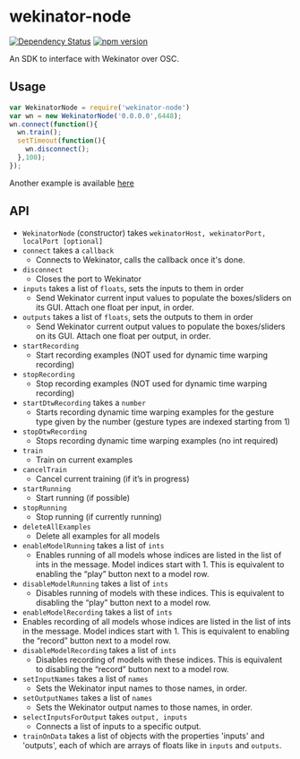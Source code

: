 # wekinator-node
[![Dependency Status](https://david-dm.org/hughrawlinson/wekinator-node.svg)](https://david-dm.org/hughrawlinson/wekinator-node)
[![npm version](https://badge.fury.io/js/wekinator-node.svg)](https://badge.fury.io/js/wekinator-node)

An SDK to interface with Wekinator over OSC.

## Usage
```javascript
var WekinatorNode = require('wekinator-node')
var wn = new WekinatorNode('0.0.0.0',6448);
wn.connect(function(){
  wn.train();
  setTimeout(function(){
    wn.disconnect();
  },100);
});
```

Another example is available [here](https://github.com/hughrawlinson/wekinator-node/blob/master/examples/index.js)

## API
* `WekinatorNode` (constructor) takes `wekinatorHost, wekinatorPort, localPort [optional]`
* `connect` takes a `callback`
  * Connects to Wekinator, calls the callback once it's done.
* `disconnect`
  * Closes the port to Wekinator
* `inputs` takes a list of `floats`, sets the inputs to them in order
  * Send Wekinator current input values to populate the boxes/sliders on its GUI. Attach one float per input, in order.
* `outputs` takes a list of `floats`, sets the outputs to them in order
  * Send Wekinator current output values to populate the boxes/sliders on its GUI. Attach one float per output, in order.
* `startRecording`
  * Start recording examples (NOT used for dynamic time warping recording)
* `stopRecording`
  * Stop recording examples (NOT used for dynamic time warping recording)
* `startDtwRecording` takes a `number`
  * Starts recording dynamic time warping examples for the gesture type given by the number (gesture types are indexed starting from 1)
* `stopDtwRecording`
  * Stops recording dynamic time warping examples (no int required)
* `train`
  * Train on current examples
* `cancelTrain`
  * Cancel current training (if it’s in progress)
* `startRunning`
  * Start running (if possible)
* `stopRunning`
  * Stop running (if currently running)
* `deleteAllExamples`
  * Delete all examples for all models
* `enableModelRunning` takes a list of `ints`
  * Enables running of all models whose indices are listed in the list of ints in the message. Model indices start with 1. This is equivalent to enabling the “play” button next to a model row.
* `disableModelRunning` takes a list of `ints`
  * Disables running of models with these indices. This is equivalent to disabling the “play” button next to a model row.
* `enableModelRecording` takes a list of `ints`
 * Enables recording of all models whose indices are listed in the list of ints in the message. Model indices start with 1. This is equivalent to enabling the “record” button next to a model row.
* `disableModelRecording` takes a list of `ints`
  * Disables recording of models with these indices. This is equivalent to disabling the “record” button next to a model row.
* `setInputNames` takes a list of `names`
  * Sets the Wekinator input names to those names, in order.
* `setOutputNames` takes a list of `names`
  * Sets the Wekinator output names to those names, in order.
* `selectInputsForOutput` takes `output, inputs`
  * Connects a list of inputs to a specific output.
* `trainOnData` takes a list of objects with the properties 'inputs' and 'outputs', each of which are arrays of floats like in `inputs` and `outputs`.

